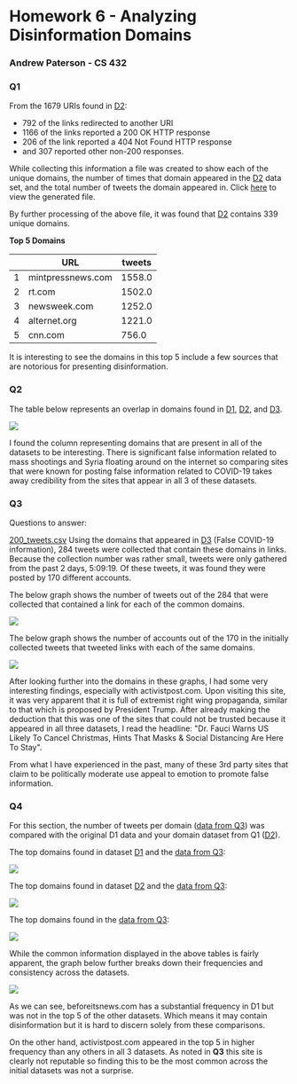 # Homework 6 - Analyzing Disinformation Domains
### Andrew Paterson - CS 432


### Q1

From the 1679 URIs found in [D2](project_files/D2.csv):
 * 792 of the links redirected to another URI
 * 1166 of the links reported a 200 OK HTTP response
 * 206 of the link reported a 404 Not Found HTTP response
 * and 307 reported other non-200 responses.

While collecting this information a file was created to show each of the unique domains, 
the number of times that domain appeared in the [D2](project_files/D2.csv) data set, 
and the total number of tweets the domain appeared in. Click [here](/project_files/D2_domains_and_tfreq.csv)
to view the generated file.

By further processing of the above file, it was found that [D2](project_files/D2.csv) contains 339 unique domains.

**Top 5 Domains**

|   | URL   | tweets  |
|---|---|---|
|  1 | mintpressnews.com  |  1558.0 | 
|  2 |  rt.com | 1502.0  | 
|  3 | newsweek.com  |  1252.0 |  
|  4 | alternet.org  |  1221.0 | 
|  5 |  cnn.com |  756.0 | 

It is interesting to see the domains in this top 5 include a few sources that are notorious for presenting disinformation.

### Q2

The table below represents an overlap in domains found in [D1](project_files/D1.csv), [D2](project_files/D2.csv), and [D3](project_files/D3.csv).

![](project_files/Q2_comparisons_table.png)

I found the column representing domains that are present in all of the datasets to be interesting. There is significant false information 
related to mass shootings and Syria floating around on the internet so comparing sites that were known for posting false information related to 
COVID-19 takes away credibility from the sites that appear in all 3 of these datasets.

### Q3

Questions to answer:

[200_tweets.csv](project_files/200_tweets.csv)
Using the domains that appeared in [D3](project_files/D3.csv) (False COVID-19 information), 284 tweets were collected that contain
these domains in links. Because the collection number was rather small, tweets were only gathered from the past 2 days, 5:09:19. 
Of these tweets, it was found they were posted by 170 different accounts. 

The below graph shows the number of tweets out of the 284 that were collected that contained a link for each of the common domains.

![](project_files/tweets_per_domain.png)

The below graph shows the number of accounts out of the 170 in the initially collected tweets that tweeted links with each of the same
domains.

 ![](project_files/accounts_per_domain.png)
 
After looking further into the domains in these graphs, I had some very interesting findings, especially with activistpost.com. Upon visiting
this site, it was very apparent that it is full of extremist right wing propaganda, similar to that which is proposed by President Trump. 
After already making the deduction that this was one of the sites that could not be trusted because it appeared in all three datasets, 
I read the headline: "Dr. Fauci Warns US Likely To Cancel Christmas, Hints That Masks & Social Distancing Are Here To Stay".

From what I have experienced in the past, many of these 3rd party sites that claim to be politically moderate use appeal to emotion to 
promote false information. 

### Q4

For this section, the number of tweets per domain ([data from Q3](project_files/tweets_per_domain.csv)) was compared with the original D1 data and your domain dataset from Q1 ([D2](project_files/D2.csv)).  

The top domains found in dataset [D1](project_files/D1.csv) and the [data from Q3](project_files/tweets_per_domain.csv):

![](project_files/top_5_D1.png) 

The top domains found in dataset [D2](project_files/D2.csv) and the [data from Q3](project_files/tweets_per_domain.csv):

![](project_files/top_5_D2.png)

The top domains found in the [data from Q3](project_files/tweets_per_domain.csv):

![](project_files/top_5_Q3.png)  

While the common information displayed in the above tables is fairly apparent, the graph below further breaks down their frequencies and 
consistency across the datasets. 
  
 ![](project_files/Q4_comparison_graph.png)

As we can see, beforeitsnews.com has a substantial frequency in D1 but was not in the top 5 of the other datasets. Which means it may contain 
disinformation but it is hard to discern solely from these comparisons. 

On the other hand, activistpost.com appeared in the top 5 in higher frequency than any others in all 3 datasets. As noted in **Q3** this site is 
clearly not reputable so finding this to be the most common across the initial datasets was not a surprise.

